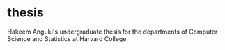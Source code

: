 # thesis
Hakeem Angulu's undergraduate thesis for the departments of Computer Science and Statistics at Harvard College.
